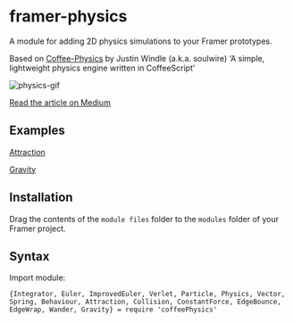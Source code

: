 # framer-physics
A module for adding 2D physics simulations to your Framer prototypes.

Based on [Coffee-Physics](https://github.com/soulwire/Coffee-Physics/) by Justin Windle (a.k.a. soulwire) ‘A simple, lightweight physics engine written in CoffeeScript’

![physics-gif](https://cdn-images-1.medium.com/max/800/1*mg76rbpBwpGpxZHdes70eQ.gif)

[Read the article on Medium](https://blog.framer.com/its-particle-time-how-to-use-a-physics-engine-with-framer-e66af34ec859)

## Examples

[Attraction](https://framer.cloud/KXQHl/)

[Gravity](https://framer.cloud/VOHjW/)

## Installation

Drag the contents of the `module files` folder to the `modules` folder of your Framer project.

## Syntax

Import module:

```
{Integrator, Euler, ImprovedEuler, Verlet, Particle, Physics, Vector, Spring, Behaviour, Attraction, Collision, ConstantForce, EdgeBounce, EdgeWrap, Wander, Gravity} = require 'coffeePhysics'
```

